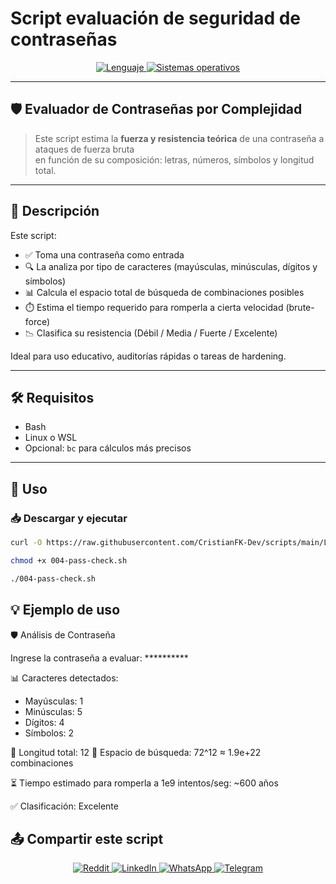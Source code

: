 # Script evaluación de seguridad de contraseñas

<p align="center">
    <a href="https://www.man7.org/linux/man-pages/man1/bash.1.html">
        <img src="https://img.shields.io/badge/Lenguaje-Bash-4EAA25?style=flat&logo=gnubash&labelColor=363D44" alt="Lenguaje">
    </a>
    <a href="https://www.debian.org/">
        <img src="https://img.shields.io/badge/OS-Linux%20%7C%20Debian-blue?style=flat&logoColor=b0c0c0&labelColor=363D44" alt="Sistemas operativos">
    </a>
</p>

---

## 🛡️ Evaluador de Contraseñas por Complejidad

> Este script estima la **fuerza y resistencia teórica** de una contraseña a ataques de fuerza bruta  
> en función de su composición: letras, números, símbolos y longitud total.

---

## 🧾 Descripción

Este script:

- ✅ Toma una contraseña como entrada
- 🔍 La analiza por tipo de caracteres (mayúsculas, minúsculas, dígitos y símbolos)
- 📊 Calcula el espacio total de búsqueda de combinaciones posibles
- ⏱️ Estima el tiempo requerido para romperla a cierta velocidad (brute-force)
- 📉 Clasifica su resistencia (Débil / Media / Fuerte / Excelente)

Ideal para uso educativo, auditorías rápidas o tareas de hardening.

---

## 🛠️ Requisitos

- Bash
- Linux o WSL
- Opcional: `bc` para cálculos más precisos

---

## 🚀 Uso

### 📥 Descargar y ejecutar

```bash
curl -O https://raw.githubusercontent.com/CristianFK-Dev/scripts/main/Linux/004-pass-check.sh

chmod +x 004-pass-check.sh

./004-pass-check.sh

```

## 💡 Ejemplo de uso


🛡️ Análisis de Contraseña

Ingrese la contraseña a evaluar: **********

📊 Caracteres detectados:
  - Mayúsculas: 1
  - Minúsculas: 5
  - Dígitos:     4
  - Símbolos:    2

🔐 Longitud total: 12
🔢 Espacio de búsqueda: 72^12 ≈ 1.9e+22 combinaciones

⏳ Tiempo estimado para romperla a 1e9 intentos/seg: ~600 años

✅ Clasificación: Excelente


## 📤 Compartir este script

<p align="center">
    <a href="https://www.reddit.com/submit?url=https://github.com/Golidor24/scripts/blob/main/Linux/004-pass-check.sh">
        <img src="https://img.shields.io/badge/Compartir-FF4500?logo=reddit&logoColor=white" alt="Reddit" />
    </a>
    <a href="https://www.linkedin.com/sharing/share-offsite/?url=https://github.com/Golidor24/scripts/blob/main/Linux/004-pass-check.sh">
        <img src="https://img.shields.io/badge/LinkedIn-Compartir-0077B5?style=flat&logo=linkedin" alt="LinkedIn" />
    </a>
    <a href="https://wa.me/?text=Revisá%20este%20script:%20https://github.com/Golidor24/scripts/blob/main/Linux/004-pass-check.sh">
        <img src="https://img.shields.io/badge/Compartir-25D366?logo=whatsapp&logoColor=white" alt="WhatsApp" />
    </a>
    <a href="https://t.me/share/url?url=https://github.com/Golidor24/scripts/blob/main/Linux/004-pass-check.sh">
        <img src="https://img.shields.io/badge/Compartir-0088CC?logo=telegram&logoColor=white" alt="Telegram" />
    </a>
</p>

